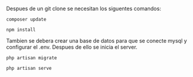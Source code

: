 Despues de un git clone se necesitan los siguentes comandos:
```
composer update
```
```
npm install
```
Tambien se debera crear una base de datos para que se conecte mysql y configurar el .env.
Despues de ello se inicia el server.

```
php artisan migrate
```
```
php artisan serve
```

